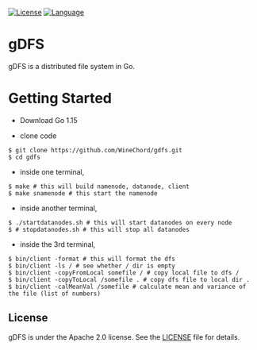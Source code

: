 [![License](https://img.shields.io/badge/License-Apache%202.0-blue.svg)](https://opensource.org/licenses/Apache-2.0)
[![Language](https://img.shields.io/badge/Language-Go-blue.svg)](https://golang.org/)

# gDFS
gDFS is a distributed file system in Go.

# Getting Started 

* Download Go 1.15

* clone code 

```shell
$ git clone https://github.com/WineChord/gdfs.git
$ cd gdfs 
```

* inside one terminal, 

```shell
$ make # this will build namenode, datanode, client 
$ make snamenode # this start the namenode 
```

* inside another terminal,

```shell
$ ./startdatanodes.sh # this will start datanodes on every node 
$ # stopdatanodes.sh # this will stop all datanodes 
```

* inside the 3rd terminal,

```shell
$ bin/client -format # this will format the dfs
$ bin/client -ls / # see whether / dir is empty
$ bin/client -copyFromLocal somefile / # copy local file to dfs /
$ bin/client -copyToLocal /somefile . # copy dfs file to local dir .
$ bin/client -calMeanVal /somefile # calculate mean and variance of the file (list of numbers)
```

## License 

gDFS is under the  Apache 2.0 license. See the [LICENSE](./LICENSE) file for details.